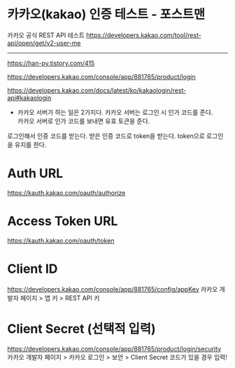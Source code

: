# 카카오(kakao) 인증 테스트 - 포스트맨

카카오 공식 REST API 테스트
https://developers.kakao.com/tool/rest-api/open/get/v2-user-me

---

https://han-py.tistory.com/415

https://developers.kakao.com/console/app/881765/product/login

https://developers.kakao.com/docs/latest/ko/kakaologin/rest-api#kakaologin

- 카카오 서버가 하는 일은 2가지다.
  카카오 서버는 로그인 시 인가 코드를 준다.  
  카카오 서버로 인가 코드를 보내면 유효 토큰을 준다.

로그인해서 인증 코드를 받는다. 받은 인증 코드로 token을 받는다. token으로 로그인을 유지를 한다.

# Auth URL

https://kauth.kakao.com/oauth/authorize

# Access Token URL

https://kauth.kakao.com/oauth/token

# Client ID

https://developers.kakao.com/console/app/881765/config/appKey
카카오 개발자 페이지 > 앱 키 > REST API 키

# Client Secret (선택적 입력)

https://developers.kakao.com/console/app/881765/product/login/security
카카오 개발자 페이지 > 카카오 로그인 > 보안 > Client Secret 코드가 있을 경우 입력!
